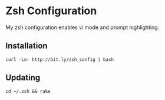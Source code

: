 # Zsh Configuration

My zsh configuration enables vi mode and prompt highlighting.

## Installation

    curl -Lo- http://bit.ly/zsh_config | bash

## Updating

    cd ~/.zsh && rake
